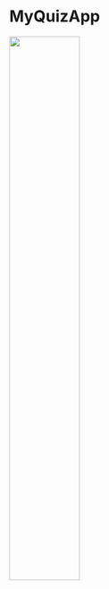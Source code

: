 # MyQuizApp


<img src="https://user-images.githubusercontent.com/62990897/197385523-94fe854d-c2d8-4de0-9923-34a19492b8bf.jpeg" width=50% height=50%>
